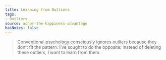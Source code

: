 ```yaml
---
title: Learning from Outliers
tags:
- Outliers
source: achor-the-happiness-advantage
hasNotes: false
---
```


> Conventional psychology consciously ignores outliers because they don’t fit the pattern. I’ve sought to do the opposite: Instead of deleting these outliers, I want to learn from them.
